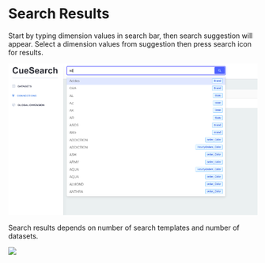 # Search Results

Start by typing dimension values in search bar, then search suggestion will appear. Select a dimension values from suggestion then press search icon for results.

![](.gitbook/assets/Search-suggestions.png)

Search results depends on number of search templates and number of datasets.

![](.gitbook/assets/Search\_results.png)
